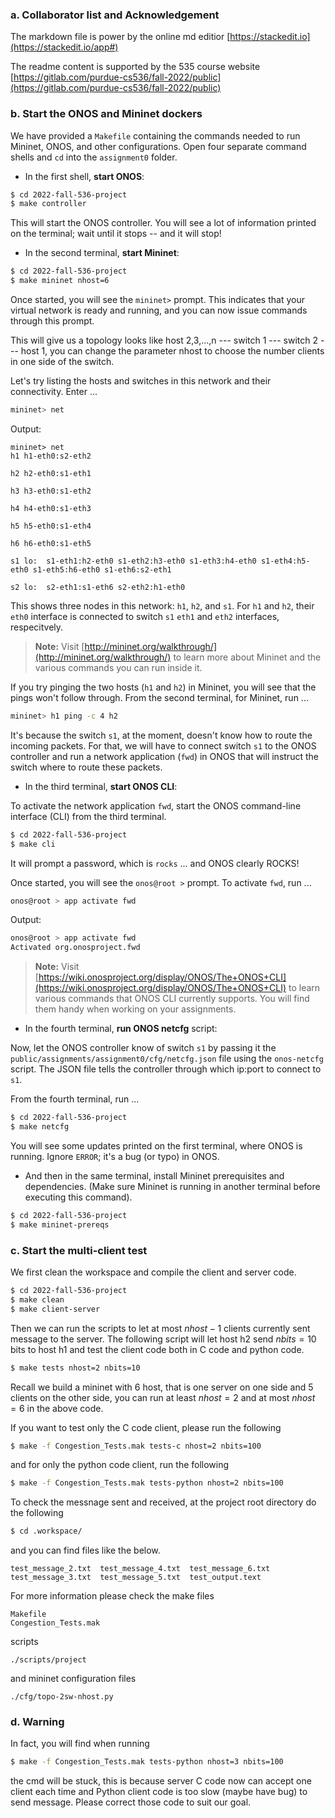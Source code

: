 ### a. Collaborator list and Acknowledgement

The markdown file is power by the online md editior [https://stackedit.io](https://stackedit.io/app#) 

The readme content is supported by the 535 course website [https://gitlab.com/purdue-cs536/fall-2022/public](https://gitlab.com/purdue-cs536/fall-2022/public)

### b. Start the ONOS and Mininet dockers

We have provided a `Makefile` containing the commands needed to run Mininet, ONOS, and other configurations. Open four separate command shells and `cd` into the `assignment0` folder.

* In the first shell, **start ONOS**:

```sh
$ cd 2022-fall-536-project
$ make controller
```

This will start the ONOS controller. You will see a lot of information printed on the terminal; wait until it stops -- and it will stop!

* In the second terminal, **start Mininet**:

```sh
$ cd 2022-fall-536-project
$ make mininet nhost=6
```

Once started, you will see the `mininet>` prompt. This indicates that your virtual network is ready and running, and you can now issue commands through this prompt.

This will give us a topology looks like host 2,3,...,n --- switch 1 --- switch 2 --- host 1, you can change the parameter nhost to choose the number clients in one side of the switch. 

Let's try listing the hosts and switches in this network and their connectivity. Enter ...

```sh
mininet> net
```

Output:
```
mininet> net
h1 h1-eth0:s2-eth2

h2 h2-eth0:s1-eth1

h3 h3-eth0:s1-eth2

h4 h4-eth0:s1-eth3

h5 h5-eth0:s1-eth4

h6 h6-eth0:s1-eth5

s1 lo:  s1-eth1:h2-eth0 s1-eth2:h3-eth0 s1-eth3:h4-eth0 s1-eth4:h5-eth0 s1-eth5:h6-eth0 s1-eth6:s2-eth1

s2 lo:  s2-eth1:s1-eth6 s2-eth2:h1-eth0
```

This shows three nodes in this network: `h1`, `h2`, and `s1`. For `h1` and `h2`, their `eth0` interface is connected to switch `s1` `eth1` and `eth2` interfaces, respecitvely.

> **Note:** Visit [http://mininet.org/walkthrough/](http://mininet.org/walkthrough/) to learn more about Mininet and the various commands you can run inside it.

If you try pinging the two hosts (`h1` and `h2`) in Mininet, you will see that the pings won't follow through. From the second terminal, for Mininet, run ...

```sh
mininet> h1 ping -c 4 h2
```

It's because the switch `s1`, at the moment, doesn't know how to route the incoming packets. For that, we will have to connect switch `s1` to the ONOS controller and run a network application (`fwd`) in ONOS that will instruct the switch where to route these packets.

* In the third terminal, **start ONOS CLI**:

To activate the network application `fwd`, start the ONOS command-line interface (CLI) from the third terminal.

```sh
$ cd 2022-fall-536-project
$ make cli 
```

It will prompt a password, which is `rocks` ... and ONOS clearly ROCKS!

Once started, you will see the `onos@root >` prompt. To activate `fwd`, run ...

```sh
onos@root > app activate fwd
```

Output:
``` sh
onos@root > app activate fwd
Activated org.onosproject.fwd
```

> **Note:** Visit [https://wiki.onosproject.org/display/ONOS/The+ONOS+CLI](https://wiki.onosproject.org/display/ONOS/The+ONOS+CLI) to learn various commands that ONOS CLI currently supports. You will find them handy when working on your assignments.

* In the fourth terminal, **run ONOS netcfg** script:

Now, let the ONOS controller know of switch `s1` by passing it the `public/assignments/assignment0/cfg/netcfg.json` file using the `onos-netcfg` script. The JSON file tells the controller through which ip:port to connect to `s1`.

From the fourth terminal, run ...

```sh
$ cd 2022-fall-536-project
$ make netcfg
```

You will see some updates printed on the first terminal, where ONOS is running. Ignore `ERROR`; it's a bug (or typo) in ONOS.

- And then in the same terminal, install Mininet prerequisites and dependencies. (Make sure Mininet is running in another terminal before executing this command).
```sh
$ cd 2022-fall-536-project
$ make mininet-prereqs
```

### c. Start the multi-client test
We first clean the workspace and compile the client and server code.
```sh
$ cd 2022-fall-536-project
$ make clean
$ make client-server
```

Then we can run the scripts to let at most $nhost - 1$ clients currently sent message to the server. The following script will let host h2 send $nbits=10$ bits to host h1 and test the client code both in C code and python code. 
```sh
$ make tests nhost=2 nbits=10
```

Recall we build a mininet with 6 host, that is one server on one side and 5 clients on the other side, you can run at least $nhost=2$ and at most $nhost=6$ in the above code.

If you want to test only the C code client, please run the following
```sh
$ make -f Congestion_Tests.mak tests-c nhost=2 nbits=100
```

and for only the python code client, run the following
```sh
$ make -f Congestion_Tests.mak tests-python nhost=2 nbits=100
```

To check the messnage sent and received, at the project root directory do the following
```sh
$ cd .workspace/
```
and you can find files like the below.
```
test_message_2.txt  test_message_4.txt  test_message_6.txt
test_message_3.txt  test_message_5.txt  test_output.text
```

For more information please check the make files
```
Makefile 
Congestion_Tests.mak
```
scripts
```
./scripts/project
```
and mininet configuration files
```
./cfg/topo-2sw-nhost.py
```

### d. Warning
In fact, you will find when running 
```sh
$ make -f Congestion_Tests.mak tests-python nhost=3 nbits=100
```
the cmd will be stuck, this is because server C code now can accept one client each time and Python client code is too slow (maybe have bug) to send message. Please correct those code to suit our goal. 


